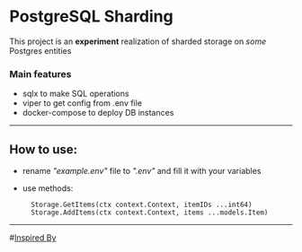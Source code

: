 # PostgreSQL Sharding

This project is an **experiment** realization of sharded storage on *some* Postgres entities

### Main features
- sqlx to make SQL operations
- viper to get config from .env file
- docker-compose to deploy DB instances
***
## How to use:
- rename *"example.env"* file to *".env"* and fill it with your variables
- use methods:

        Storage.GetItems(ctx context.Context, itemIDs ...int64)
        Storage.AddItems(ctx context.Context, items ...models.Item)

***
#[Inspired By](https://habr.com/ru/company/ozontech/blog/705912/)




